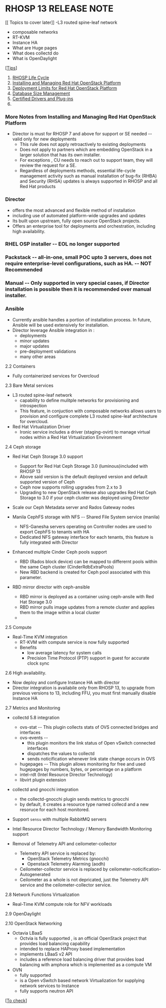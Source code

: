 # RHOSP 13 RELEASE NOTE

[[ Topics to cover later]]
-L3 routed spine-leaf network
- composable networks
- RT-KVM 
- Instance HA 
- What are Huge pages
- What does collectd do 
- What is OpenDaylight

[[Tips]]

1. [RHOSP Life Cycle]([https://link](https://access.redhat.com/support/policy/updates/openstack/platform/) "RHOSP 13 Life Cycle")
 1. [Installing and Managing Red Hat OpenStack Platform]([https://link](https://access.redhat.com/articles/2477851))
 2. [Deployment Limits for Red Hat OpenStack Platform]([https://link](https://access.redhat.com/articles/1436373))
 3.  [Database Size Management]([https://link](https://access.redhat.com/articles/1553233) " Database Size Management for RHEL OSP (5 & 6)" )
 4.  [Certified Drivers and Plug-ins]([https://link](https://access.redhat.com/articles/1535373) "Component, Plug-In, and Driver Support in Red Hat OpenStack Platform")
 5.  
### More Notes from Installing and Managing Red Hat OpenStack Platform
- Director is must for RHOSP 7 and above for support or SE needed -- valid only for  new deployments
  - This rule does not apply retroactively to existing deployments
  - Does not apply to partners which are embedding OpenStack in a larger solution that has its own installer.
  - For exceptions , CU needs to reach out to support team, they will review the request for a SE.
  - Regardless of deployments methods, essential life-cycle management activity such as manual installation of bug-fix (RHBA) and Security (RHSA) updates is always supported in RHOSP and all Red Hat products


### Director
 - offers the most advanced and flexible method of installation
 - including use of automated platform-wide upgrades and updates
 - Its built upon upstream, fully open source OpenStack projects.
 - Offers an enterprise tool for deployments and orchestration, including high availability.

### RHEL OSP installer -- EOL no longer supported
### Packstack -- all-in-one, small POC upto 3 servers, does not require enterprise-level configurations, such as HA. -- NOT Recommended
### Manual -- Only supported in very special cases, if Director installation is possible then it is recommended over manual installer.
### Ansible
  - Currently ansible handles a portion of installation process. In future, Ansible will be used extensively for installation.
  - Director leverage Ansible integration in :
    - deployments
    - minor updates
    - major updates
    - pre-deployment validations
    - many other areas 


2.2 Containers
  - Fully containerized services for Overcloud

2.3 Bare Metal services
  - L3 routed spine-leaf network 
    - capability to define mulitple networks for provisioning and introspection 
    - This feature, in conjuction with composable networks allows users to provision and configure complete L3 routed spine-leaf architecture for overcloud.
  - Red Hat Virtualization Driver
    - Ironic service includes a driver (staging-ovirt)  to manage virtual nodes within a Red Hat Virtualization Environment

2.4 Ceph storage
  - Red Hat Ceph Storage 3.0 support
    - Support for Red Hat Ceph Storage 3.0 (luminous)included with RHOSP 13
    - Above said version is the default deployed version and default supported version of Ceph
    - Ceph now supports rolling upgrades from 2.x to 3
    - Upgrading to new OpenStack release also upgrades Red Hat Ceph Storage to 3.0 if your ceph cluster was deployed using Director
 
  - Scale our Ceph Metadata server and Rados Gateway nodes
 
  - Manila CephFS storage with NFS -- Shared File System service (manila)
    - NFS-Ganesha servers operating on Controller nodes are used to export CephFS to tenants with HA
    - Dedicated NFS gateway interface for each tenants, this feature is fully integrated with Director

  - Enhanced multiple Cinder Ceph pools support
    - RBD (Rados block device)  can be mapped to differernt pools within the same Ceph cluster (CinderRdbExtraPools)
    - New RBD backend is created for Ceph pool associated with this parameter.
  
  - RBD mirror director with ceph-ansible
    - RBD mirror is deployed as a container using ceph-ansile with Red Hat Storage 3.0
    - RBD mirror pulls image updates from a remote cluster and applies them to the image within a local cluster
    - 

2.5 Compute 
  - Real-Time KVM integration
    - RT-KVM with compute service is now fully supported
    - Benefits
      - low average latency  for system calls
      - Precision Time Protocol (PTP) support in guest  for accurate clock sync

2.6 High availability.
  -  Now deploy and configure Instance HA with director
  -  Director integration is availabile only from RHOSP 13, to upgrade from previous versions to 13, including FFU, you must first manually disable Instance HA 

2.7 Metrics and Monitoring
 - collectd 5.8 integration
   - ovs-stat -- This plugin collects stats of OVS connected bridges and interfaces
   - ovs-events -- 
     - this plugin monitors the link status of Open vSwitch connected interfaces
     - dispatches the values to collectd
     - sends noticification whenever link state change occurs in OVS
   - hugepages -- This plugin allows monitoring for free and used hugepages by numbers, bytes, or percentage on a platform
   - intel-rdt (Intel Resource Director Technology)
   - libvirt plugin extension

 - collectd and gnocchi integration
   -  the collectd-gnocchi plugin sends metrics to gnocchi
   -  by default, it creates a resource type named collecd and a new resoruce for each host monitored.

- Support `sensu` with multiple RabbitMQ servers
- Intel Resource Director Technology / Memory Bandwidth Monitoring support
- Removal of Telemetry  API and ceilometer-collector
  - Telemetry API service is replaced by:
    -  OpenStack Telemetry Metrics (gnocchi)  
    -  Openstack Telemetry Alarming (aodh)
  - Ceilometer-collector service is replaced by ceilometer-noticification-Autogenerated
  - Ceilometer as a whole is not depricated, just the Telemetry API service and the ceilometer-collector service.

2.8 Network Functions Virtualization
  - Real-Time KVM compute role  for NFV workloads

2.9 OpenDaylight

2.10 OpenStack Networking
  - Octavia LBaaS
    - Octvia is fully supported , is an official OpenStack project that provides load balancing capability
    - intended to replace HAProxy based implementation
    - implements LBaaS v2  API 
    - includes a reference load balancing driver that provides load balancing with amphora which is implemented as a compute VM
  - OVN
    - fully supported
    - is a Open vSwitch based network Virtualization for supplying network services to Instance
    - fully supports neutron API
   

  


   













[[To check]]

[//begin]: # "Autogenerated link references for markdown compatibility"
[Tips]: tips "Tips"
[To check]: to-check "To Check"
[//end]: # "Autogenerated link references"